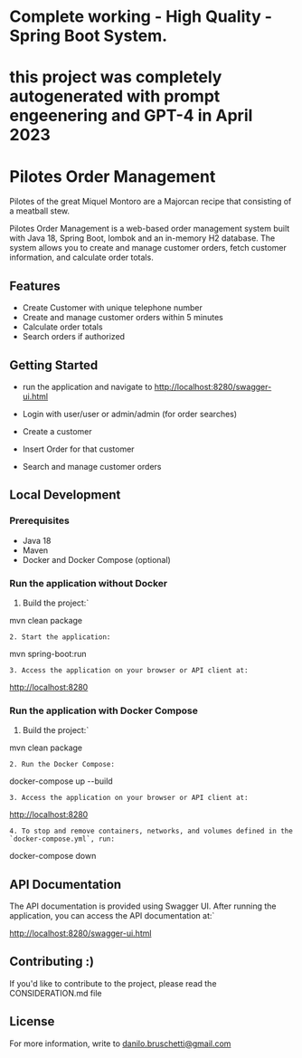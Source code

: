 
# Complete working - High Quality - Spring Boot System.
# this project was completely autogenerated with prompt engeenering and GPT-4 in April 2023

# Pilotes Order Management
Pilotes of the great Miquel Montoro are a Majorcan recipe that consisting of a meatball stew.

Pilotes Order Management is a web-based order management system built with Java 18, Spring Boot, lombok and an in-memory H2 database.
The system allows you to create and manage customer orders, fetch customer information, and calculate order totals.

## Features

- Create Customer with unique telephone number
- Create and manage customer orders within 5 minutes
- Calculate order totals
- Search orders if authorized

## Getting Started
- run the application and navigate to
[http://localhost:8280/swagger-ui.html](http://localhost:8280/swagger-ui.html)

- Login with user/user or admin/admin (for order searches)

- Create a customer
- Insert Order for that customer
- Search and manage customer orders

## Local Development

### Prerequisites

- Java 18
- Maven
- Docker and Docker Compose (optional)

### Run the application without Docker

1. Build the project:`

mvn clean package


`2. Start the application:`

mvn spring-boot:run

`3. Access the application on your browser or API client at:`

[http://localhost:8280](http://localhost:8280/)


### Run the application with Docker Compose

1. Build the project:`

mvn clean package

`2. Run the Docker Compose:`

docker-compose up --build

`3. Access the application on your browser or API client at:`

[http://localhost:8280](http://localhost:8280/)


``4. To stop and remove containers, networks, and volumes defined in the `docker-compose.yml`, run:``

docker-compose down

## API Documentation

The API documentation is provided using Swagger UI. After running the application, you can access the API documentation at:`

[http://localhost:8280/swagger-ui.html](http://localhost:8280/swagger-ui.html)

## Contributing :)

If you'd like to contribute to the project, please read the CONSIDERATION.md file

## License
For more information, write to danilo.bruschetti@gmail.com
